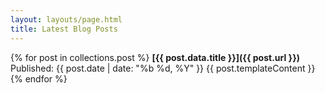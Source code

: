 ```yaml
---
layout: layouts/page.html
title: Latest Blog Posts
---
```


<!-- Pull in content from posts directory -->
{% for post in collections.post %}
  **[{{ post.data.title }}]({{ post.url }})**  
  Published: {{ post.date | date: "%b %d, %Y" }}
  {{ post.templateContent }}
{% endfor %}
